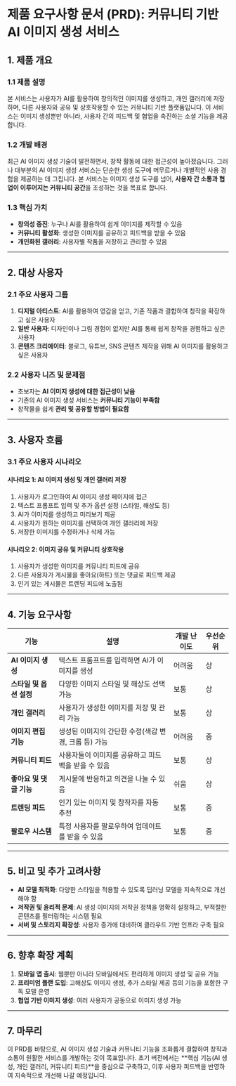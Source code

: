 # 제품 요구사항 문서 (PRD): 커뮤니티 기반 AI 이미지 생성 서비스

## 1. 제품 개요

### 1.1 제품 설명

본 서비스는 사용자가 AI를 활용하여 창의적인 이미지를 생성하고, 개인 갤러리에 저장하며, 다른 사용자와 공유 및 상호작용할 수 있는 커뮤니티 기반 플랫폼입니다. 이 서비스는 이미지 생성뿐만 아니라, 사용자 간의 피드백 및 협업을 촉진하는 소셜 기능을 제공합니다.

### 1.2 개발 배경

최근 AI 이미지 생성 기술이 발전하면서, 창작 활동에 대한 접근성이 높아졌습니다. 그러나 대부분의 AI 이미지 생성 서비스는 단순한 생성 도구에 머무르거나 개별적인 사용 경험을 제공하는 데 그칩니다. 본 서비스는 이미지 생성 도구를 넘어, **사용자 간 소통과 협업이 이루어지는 커뮤니티 공간**을 조성하는 것을 목표로 합니다.

### 1.3 핵심 가치

- **창의성 증진**: 누구나 AI를 활용하여 쉽게 이미지를 제작할 수 있음
- **커뮤니티 활성화**: 생성한 이미지를 공유하고 피드백을 받을 수 있음
- **개인화된 갤러리**: 사용자별 작품을 저장하고 관리할 수 있음

---

## 2. 대상 사용자

### 2.1 주요 사용자 그룹

1. **디지털 아티스트**: AI를 활용하여 영감을 얻고, 기존 작품과 결합하여 창작을 확장하고 싶은 사용자
2. **일반 사용자**: 디자인이나 그림 경험이 없지만 AI를 통해 쉽게 창작을 경험하고 싶은 사용자
3. **콘텐츠 크리에이터**: 블로그, 유튜브, SNS 콘텐츠 제작을 위해 AI 이미지를 활용하고 싶은 사용자

### 2.2 사용자 니즈 및 문제점

- 초보자는 **AI 이미지 생성에 대한 접근성이 낮음**
- 기존의 AI 이미지 생성 서비스는 **커뮤니티 기능이 부족함**
- 창작물을 쉽게 **관리 및 공유할 방법이 필요함**

---

## 3. 사용자 흐름

### 3.1 주요 사용자 시나리오

#### 시나리오 1: AI 이미지 생성 및 개인 갤러리 저장

1. 사용자가 로그인하여 AI 이미지 생성 페이지에 접근
2. 텍스트 프롬프트 입력 및 추가 옵션 설정 (스타일, 해상도 등)
3. AI가 이미지를 생성하고 미리보기 제공
4. 사용자가 원하는 이미지를 선택하여 개인 갤러리에 저장
5. 저장한 이미지를 수정하거나 삭제 가능

#### 시나리오 2: 이미지 공유 및 커뮤니티 상호작용

1. 사용자가 생성한 이미지를 커뮤니티 피드에 공유
2. 다른 사용자가 게시물을 좋아요(하트) 또는 댓글로 피드백 제공
3. 인기 있는 게시물은 트렌딩 피드에 노출됨

---

## 4. 기능 요구사항

| 기능              | 설명                              | 개발 난이도 | 우선순위 |
| --------------- | ------------------------------- | ------ | ---- |
| **AI 이미지 생성**   | 텍스트 프롬프트를 입력하면 AI가 이미지를 생성      | 어려움    | 상    |
| **스타일 및 옵션 설정** | 다양한 이미지 스타일 및 해상도 선택 가능         | 보통     | 상    |
| **개인 갤러리**      | 사용자가 생성한 이미지를 저장 및 관리 가능        | 보통     | 상    |
| **이미지 편집 기능**   | 생성된 이미지의 간단한 수정(색감 변경, 크롭 등) 가능 | 어려움    | 중    |
| **커뮤니티 피드**     | 사용자들이 이미지를 공유하고 피드백을 받을 수 있음    | 보통     | 상    |
| **좋아요 및 댓글 기능** | 게시물에 반응하고 의견을 나눌 수 있음           | 쉬움     | 상    |
| **트렌딩 피드**      | 인기 있는 이미지 및 창작자를 자동 추천          | 보통     | 중    |
| **팔로우 시스템**     | 특정 사용자를 팔로우하여 업데이트를 받을 수 있음     | 보통     | 중    |

---

## 5. 비고 및 추가 고려사항

- **AI 모델 최적화**: 다양한 스타일을 적용할 수 있도록 딥러닝 모델을 지속적으로 개선해야 함
- **저작권 및 윤리적 문제**: AI 생성 이미지의 저작권 정책을 명확히 설정하고, 부적절한 콘텐츠를 필터링하는 시스템 필요
- **서버 및 스토리지 확장성**: 사용자 증가에 대비하여 클라우드 기반 인프라 구축 필요

---

## 6. 향후 확장 계획

1. **모바일 앱 출시**: 웹뿐만 아니라 모바일에서도 편리하게 이미지 생성 및 공유 가능
2. **프리미엄 플랜 도입**: 고해상도 이미지 생성, 추가 스타일 제공 등의 기능을 포함한 구독 모델 운영
3. **협업 기반 이미지 생성**: 여러 사용자가 공동으로 이미지 생성 가능

---

## 7. 마무리

이 PRD를 바탕으로, AI 이미지 생성 기술과 커뮤니티 기능을 조화롭게 결합하여 창작과 소통이 원활한 서비스를 개발하는 것이 목표입니다. 초기 버전에서는 **핵심 기능(AI 생성, 개인 갤러리, 커뮤니티 피드)**을 중심으로 구축하고, 이후 사용자 피드백을 반영하여 지속적으로 개선해 나갈 예정입니다.

